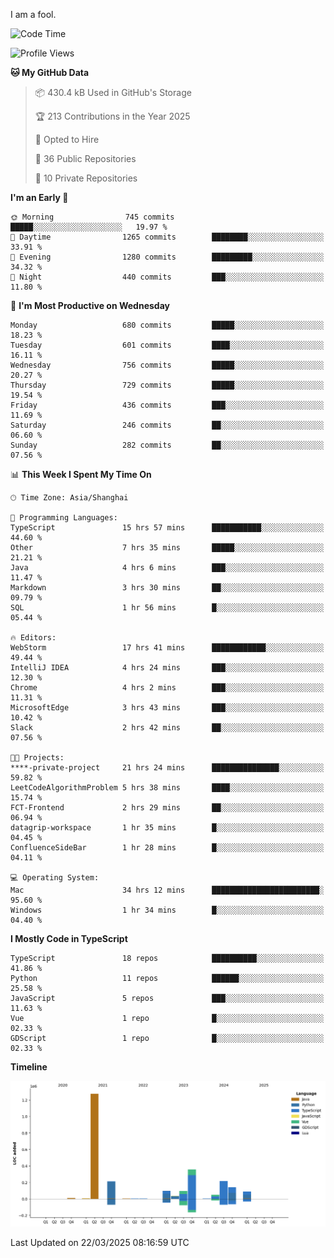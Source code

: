 I am a fool.

<!--START_SECTION:waka-->
![Code Time](http://img.shields.io/badge/Code%20Time-2%2C764%20hrs%2028%20mins-blue)

![Profile Views](http://img.shields.io/badge/Profile%20Views-6-blue)

**🐱 My GitHub Data** 

> 📦 430.4 kB Used in GitHub's Storage 
 > 
> 🏆 213 Contributions in the Year 2025
 > 
> 💼 Opted to Hire
 > 
> 📜 36 Public Repositories 
 > 
> 🔑 10 Private Repositories 
 > 
**I'm an Early 🐤** 

```text
🌞 Morning                745 commits         █████░░░░░░░░░░░░░░░░░░░░   19.97 % 
🌆 Daytime                1265 commits        ████████░░░░░░░░░░░░░░░░░   33.91 % 
🌃 Evening                1280 commits        █████████░░░░░░░░░░░░░░░░   34.32 % 
🌙 Night                  440 commits         ███░░░░░░░░░░░░░░░░░░░░░░   11.80 % 
```
📅 **I'm Most Productive on Wednesday** 

```text
Monday                   680 commits         █████░░░░░░░░░░░░░░░░░░░░   18.23 % 
Tuesday                  601 commits         ████░░░░░░░░░░░░░░░░░░░░░   16.11 % 
Wednesday                756 commits         █████░░░░░░░░░░░░░░░░░░░░   20.27 % 
Thursday                 729 commits         █████░░░░░░░░░░░░░░░░░░░░   19.54 % 
Friday                   436 commits         ███░░░░░░░░░░░░░░░░░░░░░░   11.69 % 
Saturday                 246 commits         ██░░░░░░░░░░░░░░░░░░░░░░░   06.60 % 
Sunday                   282 commits         ██░░░░░░░░░░░░░░░░░░░░░░░   07.56 % 
```


📊 **This Week I Spent My Time On** 

```text
🕑︎ Time Zone: Asia/Shanghai

💬 Programming Languages: 
TypeScript               15 hrs 57 mins      ███████████░░░░░░░░░░░░░░   44.60 % 
Other                    7 hrs 35 mins       █████░░░░░░░░░░░░░░░░░░░░   21.21 % 
Java                     4 hrs 6 mins        ███░░░░░░░░░░░░░░░░░░░░░░   11.47 % 
Markdown                 3 hrs 30 mins       ██░░░░░░░░░░░░░░░░░░░░░░░   09.79 % 
SQL                      1 hr 56 mins        █░░░░░░░░░░░░░░░░░░░░░░░░   05.44 % 

🔥 Editors: 
WebStorm                 17 hrs 41 mins      ████████████░░░░░░░░░░░░░   49.44 % 
IntelliJ IDEA            4 hrs 24 mins       ███░░░░░░░░░░░░░░░░░░░░░░   12.30 % 
Chrome                   4 hrs 2 mins        ███░░░░░░░░░░░░░░░░░░░░░░   11.31 % 
MicrosoftEdge            3 hrs 43 mins       ███░░░░░░░░░░░░░░░░░░░░░░   10.42 % 
Slack                    2 hrs 42 mins       ██░░░░░░░░░░░░░░░░░░░░░░░   07.56 % 

🐱‍💻 Projects: 
****-private-project     21 hrs 24 mins      ███████████████░░░░░░░░░░   59.82 % 
LeetCodeAlgorithmProblem 5 hrs 38 mins       ████░░░░░░░░░░░░░░░░░░░░░   15.74 % 
FCT-Frontend             2 hrs 29 mins       ██░░░░░░░░░░░░░░░░░░░░░░░   06.94 % 
datagrip-workspace       1 hr 35 mins        █░░░░░░░░░░░░░░░░░░░░░░░░   04.45 % 
ConfluenceSideBar        1 hr 28 mins        █░░░░░░░░░░░░░░░░░░░░░░░░   04.11 % 

💻 Operating System: 
Mac                      34 hrs 12 mins      ████████████████████████░   95.60 % 
Windows                  1 hr 34 mins        █░░░░░░░░░░░░░░░░░░░░░░░░   04.40 % 
```

**I Mostly Code in TypeScript** 

```text
TypeScript               18 repos            ██████████░░░░░░░░░░░░░░░   41.86 % 
Python                   11 repos            ██████░░░░░░░░░░░░░░░░░░░   25.58 % 
JavaScript               5 repos             ███░░░░░░░░░░░░░░░░░░░░░░   11.63 % 
Vue                      1 repo              █░░░░░░░░░░░░░░░░░░░░░░░░   02.33 % 
GDScript                 1 repo              █░░░░░░░░░░░░░░░░░░░░░░░░   02.33 % 
```



**Timeline**

![Lines of Code chart](https://raw.githubusercontent.com/VeejaLiu/VeejaLiu/master/assets/bar_graph.png)


 Last Updated on 22/03/2025 08:16:59 UTC
<!--END_SECTION:waka-->

